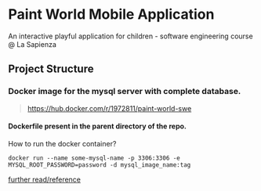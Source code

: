 # Paint World Mobile Application
An interactive playful application for children - software engineering course @ La Sapienza


## Project Structure





>
### Docker image for the mysql server with complete database.
>
> https://hub.docker.com/r/1972811/paint-world-swe

#### Dockerfile present in the parent directory of the repo.

>
How to run the docker container?
```
docker run --name some-mysql-name -p 3306:3306 -e MYSQL_ROOT_PASSWORD=password -d mysql_image_name:tag
```
[further read/reference](https://github.com/bazzani/mysql-5.5-docker)
